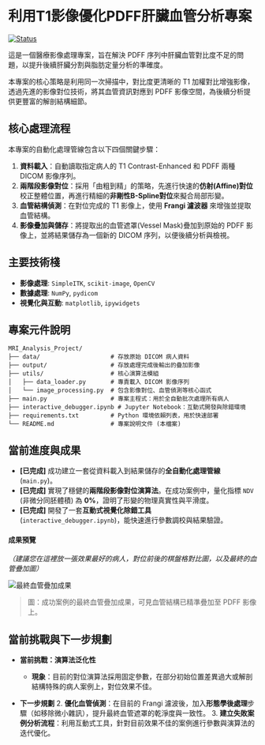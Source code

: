 # 利用T1影像優化PDFF肝臟血管分析專案

[![Status](https://img.shields.io/badge/Status-In--Progress-orange)](https://shields.io/)

這是一個醫療影像處理專案，旨在解決 PDFF 序列中肝臟血管對比度不足的問題，以提升後續肝臟分割與脂肪定量分析的準確度。

本專案的核心策略是利用同一次掃描中，對比度更清晰的 T1 加權對比增強影像，透過先進的影像對位技術，將其血管資訊對應到 PDFF 影像空間，為後續分析提供更豐富的解剖結構細節。

## 核心處理流程

本專案的自動化處理管線包含以下四個關鍵步驟：

1.  **資料載入**：自動讀取指定病人的 T1 Contrast-Enhanced 和 PDFF 兩種 DICOM 影像序列。
2.  **兩階段影像對位**：採用「由粗到精」的策略，先進行快速的**仿射(Affine)對位**校正整體位置，再進行精細的**非剛性B-Spline對位**來擬合局部形變。
3.  **血管結構偵測**：在對位完成的 T1 影像上，使用 **Frangi 濾波器** 來增強並提取血管結構。
4.  **影像疊加與儲存**：將提取出的血管遮罩(Vessel Mask)疊加到原始的 PDFF 影像上，並將結果儲存為一個新的 DICOM 序列，以便後續分析與檢視。

## 主要技術棧

* **影像處理**: `SimpleITK`, `scikit-image`, `OpenCV`
* **數據處理**: `NumPy`, `pydicom`
* **視覺化與互動**: `matplotlib`, `ipywidgets`

## 專案元件說明

```text
MRI_Analysis_Project/
├── data/                    # 存放原始 DICOM 病人資料
├── output/                  # 存放處理完成後輸出的疊加影像
├── utils/                   # 核心演算法模組
│   ├── data_loader.py       # 專責載入 DICOM 影像序列
│   └── image_processing.py  # 包含影像對位、血管偵測等核心函式
├── main.py                  # 專案主程式：用於全自動批次處理所有病人
├── interactive_debugger.ipynb # Jupyter Notebook：互動式開發與除錯環境
├── requirements.txt         # Python 環境依賴列表，用於快速部署
└── README.md                # 專案說明文件 (本檔案)
```

## 當前進度與成果

* **[已完成]** 成功建立一套從資料載入到結果儲存的**全自動化處理管線** (`main.py`)。
* **[已完成]** 實現了穩健的**兩階段影像對位演算法**。在成功案例中，量化指標 `NDV` (非微分同胚體積) 為 **0%**，證明了形變的物理真實性與平滑度。
* **[已完成]** 開發了一套**互動式視覺化除錯工具** (`interactive_debugger.ipynb`)，能快速進行參數調校與結果驗證。

#### 成果預覽

*（建議您在這裡放一張效果最好的病人，對位前後的棋盤格對比圖，以及最終的血管疊加圖）*

![最終血管疊加成果](/Users/yuheng/Desktop/MRI_Analysis_Project/assets/好血管.jpg)
> 圖：成功案例的最終血管疊加成果，可見血管結構已精準疊加至 PDFF 影像上。

## 當前挑戰與下一步規劃

* **當前挑戰：演算法泛化性**
    * **現象**：目前的對位演算法採用固定參數，在部分初始位置差異過大或解剖結構特殊的病人案例上，對位效果不佳。

* **下一步規劃**
    2.  **優化血管偵測**：在目前的 Frangi 濾波後，加入**形態學後處理**步驟（如移除微小雜訊），提升最終血管遮罩的乾淨度與一致性。
    3.  **建立失敗案例分析流程**：利用互動式工具，針對目前效果不佳的案例進行參數與演算法的迭代優化。

